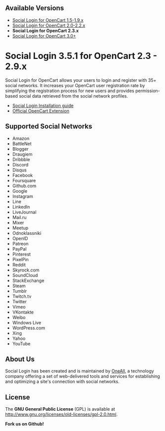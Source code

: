 ## Available Versions
* [Social Login for OpenCart 1.5-1.9.x](https://github.com/oneall/social-login-opencart/tree/opencart/1.5-1.9.x)
* [Social Login for OpenCart 2.0-2.2.x](https://github.com/oneall/social-login-opencart/tree/opencart/2.0-2.2.x)
* **Social Login for OpenCart 2.3.x**
* [Social Login for OpenCart 3.0+](https://github.com/oneall/social-login-opencart/tree/opencart/3.0+)


# Social Login 3.5.1 for OpenCart 2.3 - 2.9.x

Social Login for OpenCart allows your users to login and register with 35+ social networks. 
It increases your OpenCart user registration rate by simplifying the registration process for 
new users and provides permission-based social data retrieved from the social network profiles.


* [Social Login Installation guide](http://docs.oneall.com/plugins/guide/social-login-opencart/2/)
* [Official OpenCart Extension](https://www.opencart.com/index.php?route=marketplace/extension/info&extension_id=24825)


## Supported Social Networks
* Amazon
* BattleNet
* Blogger
* Draugiem
* Dribbble
* Discord
* Disqus
* Facebook
* Foursquare
* Github.com
* Google
* Instagram
* Line
* LinkedIn
* LiveJournal
* Mail.ru
* Mixer
* Meetup
* Odnoklassniki
* OpenID
* Patreon
* PayPal
* Pinterest
* PixelPin
* Reddit
* Skyrock.com		
* SoundCloud		
* StackExchange
* Steam
* Tumblr
* Twitch.tv
* Twitter
* Vimeo
* VKontakte
* Weibo
* Windows Live
* WordPress.com
* Xing
* Yahoo
* YouTube


## About Us
Social Login has been created and is maintained by [OneAll](http://www.oneall.com/), a technology company offering a set of 
web-delivered tools and services for establishing and optimizing a site's connection with social networks.


## License
The **GNU General Public License** (GPL) is available at http://www.gnu.org/licenses/old-licenses/gpl-2.0.html.



**Fork us on Github!**